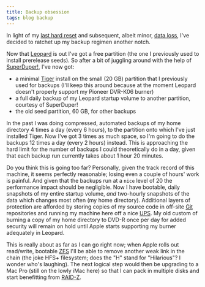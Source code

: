 ```yaml
---
title: Backup obsession
tags: blog backup
---
```


In light of my [last hard reset](http://wincent.com/a/about/wincent/weblog/archives/2007/11/involuntary_reb_17.php) and subsequent, albeit minor, [data loss](http://wincent.com/a/about/wincent/weblog/archives/2007/11/a_world_without.php), I've decided to ratchet up my backup regimen another notch.

Now that [Leopard](http://wincent.com/wiki/Leopard) is out I've got a free partition (the one I previously used to install prerelease seeds). So after a bit of juggling around with the help of [SuperDuper!](http://wincent.com/wiki/SuperDuper!), I've now got:

-   a minimal [Tiger](http://wincent.com/wiki/Tiger) install on the small (20 GB) partition that I previously used for backups (I'll keep this around because at the moment Leopard doesn't properly support my Pioneer DVR-K06 burner)
-   a full daily backup of my Leopard startup volume to another partition, courtesy of SuperDuper!
-   the old seed partition, 60 GB, for other backups

In the past I was doing compressed, automated backups of my home directory 4 times a day (every 6 hours), to the partition onto which I've just installed Tiger. Now I've got 3 times as much space, so I'm going to do the backups 12 times a day (every 2 hours) instead. This is approaching the hard limit for the number of backups I could theoretically do in a day, given that each backup run currently takes about 1 hour 20 minutes.

Do you think this is going too far? Personally, given the track record of this machine, it seems perfectly reasonable; losing even a couple of hours' work is painful. And given that the backups run at a `nice` level of 20 the performance impact should be negligible. Now I have bootable, daily snapshots of my entire startup volume, _and_ two-hourly snapshots of the data which changes most often (my home directory). Additional layers of protection are afforded by storing copies of my source code in off-site [Git](http://wincent.com/wiki/Git) repositories and running my machine here off a nice [UPS](http://wincent.com/wiki/UPS). My old custom of burning a copy of my home directory to DVD-R once per day for added security will remain on hold until Apple starts supporting my burner adequately in Leopard.

This is really about as far as I can go right now; when Apple rolls out read/write, bootable [ZFS](http://wincent.com/wiki/ZFS) I'll be able to remove another weak link in the chain (the joke HFS+ filesystem; does the "H" stand for "Hilarious"? I wonder who's laughing). The next logical step would then be upgrading to a Mac Pro (still on the lowly iMac here) so that I can pack in multiple disks and start benefitting from [RAID-Z](http://wincent.com/wiki/RAID-Z).
